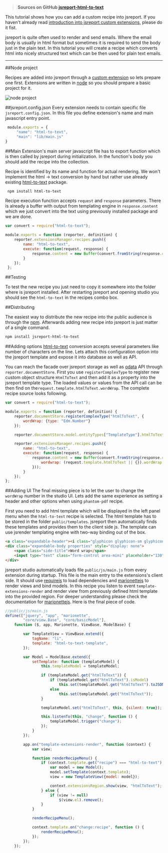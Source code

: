  > **Sources on GitHub [jsreport-html-to-text](https://github.com/jsreport/jsreport-html-to-text)**

 This tutorial shows how you can add a custom recipe into jsreport. If you haven't already read [introduction into jsreport custom extensions](/learn/custom-extension), please do it fist.

 jsreport is quite often used to render and send emails. Where the email body is usually in html format but sometimes it is required to send the body just in the plain text. In this tutorial you will create a recipe which converts html into nicely structured text which can be
then used for plain text emails.

 ***
##Node project
 
Recipes are added into jsreport through a [custom extension](/learn/custom-extension) so lets prepare one first. Extensions are written in [node](http://nodejs.org) so you should prepare a basic project for it.

![node project](http://jsreport.net/img/html-to-text.png)

 ##jsreport.config.json 
 Every extension needs to contain specific file `jsreport.config.json`. In this file you define extension's name and main javascript entry point.

```js
 module.exports = {   
	 "name": "html-to-text",   
	 "main": "lib/main.js" 
}
```
##Main 
 Extension's main server javascript file has to export function which is then called by jsreport during initialization. In the function's body you should add the recipe into the collection.

Recipe is identified by its name and function for actual rendering. We won't implement the html -> text conversion by hand but rather use already existing [html-to-text](https://github.com/werk85/node-html-to-text) package.

```bash
 npm install html-to-text 
```

 Recipe execution function accepts `request` and `response` parameters. There is already a buffer with output from templating engine in `response.content` which we just convert into the text using previously installed package and we are done.

```js
var convert = require("html-to-text");

module.exports = function (reporter, definition) {
    reporter.extensionsManager.recipes.push({
        name: "html-to-text",
        execute: function(request, response) {
            response.content = new Buffer(convert.fromString(response.content.toString(), { }));
        }
    }); 
 };
```



##Testing

To test the new recipe you just need to copy it somewhere into the folder where is  jsreport installed. After restarting jsreport and opening studio you should see the `html-to-text` in the recipes combo box.

##Distributing

The easiest way to distribute the new recipe into the public audience is through the [npm](https://www.npmjs.com/). Afterwards adding new recipe into jsreport is just matter of a single command.

```bash
npm install jsreport-html-to-text
```

##Adding options
[html-to-text](https://github.com/werk85/node-html-to-text) conversion accepts several parameters like number of characters on the line. Lets attach this configuration option into the jsreport template and expose it into database as well as API.

You can reach the facade over jsreport storage as well as [odata](http://www.odata.org/) API through `reporter.documentStore`. First you use `registerComplexType` to register new custom object structure `HtmlToText` and then add it as a property into the jsreport template type. The loaded values or values from the API call can be then find on the`request.template.htmlToText.wordWrap`. The complete recipe source looks following.

```js
var convert = require("html-to-text");

module.exports = function (reporter, definition) {
    reporter.documentStore.registerComplexType("htmlToText", {
        wordWrap: {type: "Edm.Number"}
    });

    reporter.documentStore.model.entityTypes["TemplateType"].htmlToText = {type: "jsreport.htmlToText"};

    reporter.extensionsManager.recipes.push({
        name: "html-to-text",
        execute: function(request, response) {
            response.content = new Buffer(convert.fromString(response.content.toString(), {
                wordwrap: (request.template.htmlToText || {}).wordWrap || 130
            }));
        }
    });
};

```

##Adding UI
The final missing piece is to let the user to change the `wordWrap` number in the studio UI. Lets add the same experience as setting a header and other options when using `phantom-pdf` recipe.

First you need to add html template which will be displayed in the left panel menu when the `html-to-text` recipe is selected. The html template has to be stored in the folder `public/templates`. jsreport then automatically finds these templates and provides them to the client side js. The template can use jsrender templating engine with two-way binding out of the box.

```html
<a class="expandable-header"><i class="glyphicon glyphicon-sm glyphicon-file"></i>html-to-text<b class="caret caret-right"></b></a>
<div class="expandable-body properties" style="display: none">
    <span class="side-title">Word wrap</span>
    <input type="text" class="form-control area-mini" placeholder="130" name="wordWrap" value="{{:wordWrap}}">
</div>
```



jsreport studio automatically loads file `public/js/main.js` from every extension during startup. This file is the main entry to the extensions's client side. It should use [requirejs](http://requirejs.org/) to load dependencies and [marionettejs](http://marionettejs.com/) to render views and bind models. In this recipe you listen to event `template-extensions-render` and render view from previously defined html template into the provided region. For deeper understanding please check the documentation for  [marionettejs](http://marionettejs.com/). Here is the final piece of code.

```js
//public/js/main.js 
define(["jquery", "app", "marionette",
        "core/view.Base", "core/basicModel"],
    function ($, app, Marionette, ViewBase, ModelBase) {

        var TemplateView = ViewBase.extend({
            tagName: "li",
            template: "html-to-text-template",
        });

        var Model = ModelBase.extend({
            setTemplate: function (templateModel) {
                this.templateModel = templateModel;

                if (templateModel.get("htmlToText")) {
                    if (templateModel.get("htmlToText").isModel)
                        this.set(templateModel.get("htmlToText").toJSON());
                    else
                        this.set(templateModel.get("htmlToText"));
                }

                templateModel.set("htmlToText", this, {silent: true});

                this.listenTo(this, "change", function () {
                    templateModel.trigger("change");
                });
            }
        });

        app.on("template-extensions-render", function (context) {
            var view;

            function renderRecipeMenu() {
                if (context.template.get("recipe") === "html-to-text") {
                    var model = new Model();
                    model.setTemplate(context.template);
                    view = new TemplateView({model: model});

                    context.extensionsRegion.show(view, "htmlToText");
                } else {
                    if (view != null)
                        $(view.el).remove();
                }
            }

            renderRecipeMenu();

            context.template.on("change:recipe", function () {
                renderRecipeMenu();
            });
        });
    });
```

